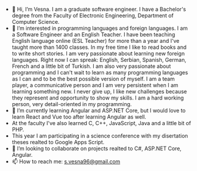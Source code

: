 - 👋 Hi, I’m Vesna. I am a graduate software engineer. I have a Bachelor's degree from the Faculty of Electronic Engineering, Department of Computer Science.
- 👀 I’m interested in programming languages and foreign languages. I am a Software Engineer and an English Teacher. I have been teaching English language online (ESL Teacher)
for more than a year and I've taught more than 1400 classes. In my free time I like to read books and to write short stories.
I am very passionate about learning new foreign languages. Right now I can spreak: English, Serbian, Spanish, German, French and a little bit of Turkish. 
I am also very passionate about programming and I can't wait to learn as many programming languages as I can and to be the best possible version of myself. 
I am a team player, a communicative person and I am very persistent when I am learning something new. 
I never give up, I like new challenges because they represent and opportunity to show my skills. I am a hard working person, very detail-oriented in my programming. 
- 🌱 I’m currently learning Angular and ASP.NET Core, but I would love to learn React and Vue too after learning Angular as well. 
- At the faculty I've also learned C, C++, JavaScript, Java and a little bit of PHP.
- This year I am participating in a science conference with my disertation theses realted to Google Apps Script.
- 💞️ I’m looking to collaborate on projects realted to C#, ASP.NET Core, Angular.
- 📫 How to reach me: s.vesna96@gmail.com


